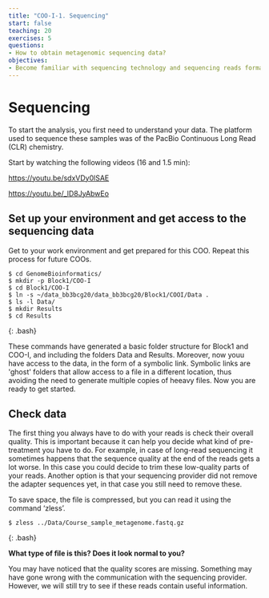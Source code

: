 ```yaml
---
title: "COO-I-1. Sequencing"
start: false
teaching: 20
exercises: 5
questions:
- How to obtain metagenomic sequencing data?
objectives:
- Become familiar with sequencing technology and sequencing reads format
---
```



# Sequencing

To start the analysis, you first need to understand your data. The platform used to sequence these samples was of the PacBio Continuous Long Read (CLR) chemistry. 

Start by watching the following videos (16 and 1.5 min):

https://youtu.be/sdxVDy0lSAE

https://youtu.be/_lD8JyAbwEo 


## Set up your environment and get access to the sequencing data

Get to your work environment and get prepared for this COO. Repeat this process for future COOs.

~~~
$ cd GenomeBioinformatics/
$ mkdir -p Block1/COO-I
$ cd Block1/COO-I
$ ln -s ~/data_bb3bcg20/data_bb3bcg20/Block1/COOI/Data .
$ ls -l Data/
$ mkdir Results
$ cd Results
~~~
{: .bash}

These commands have generated a basic folder structure for Block1 and COO-I, and including the folders Data and Results. Moreover, now youu have access to the data, in the form of a symbolic link. Symbolic links are 'ghost' folders that allow access to a file in a different location, thus avoiding the need to generate multiple copies of heeavy files. Now you are ready to get started.

## Check data

The first thing you always have to do with your reads is check their overall quality. This is important because it can help you decide what kind of pre-treatment you have to do. For example, in case of long-read sequencing it sometimes happens that the sequence quality at the end of the reads gets a lot worse. In this case you could decide to trim these low-quality parts of your reads. Another option is that your sequencing provider did not remove the adapter sequences yet, in that case you still need to remove these.

To save space, the file is compressed, but you can read it using the command ‘zless’. 
~~~
$ zless ../Data/Course_sample_metagenome.fastq.gz
~~~
{: .bash}

**What type of file is this? Does it look normal to you?**

You may have noticed that the quality scores are missing. Something may have gone wrong with the communication with the sequencing provider. However, we will still try to see if these reads contain useful information.


